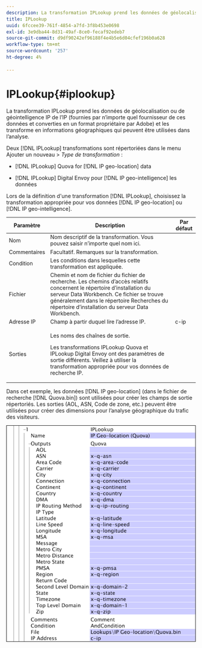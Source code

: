 ```yaml
---
description: La transformation IPLookup prend les données de géolocalisation ou de géointelligence IP de l’IP (fournies par n’importe quel fournisseur de ces données et converties en un format propriétaire par Adobe) et les transforme en informations géographiques qui peuvent être utilisées dans l’analyse.
title: IPLookup
uuid: 6fccee39-761f-4854-a7fd-3f8b453e0698
exl-id: 3e9dba44-8d31-49af-8ce0-fecaf92edeb7
source-git-commit: d9df90242ef96188f4e4b5e6d04cfef196b0a628
workflow-type: tm+mt
source-wordcount: '257'
ht-degree: 4%

---
```


# IPLookup{#iplookup}

La transformation IPLookup prend les données de géolocalisation ou de géointelligence IP de l’IP (fournies par n’importe quel fournisseur de ces données et converties en un format propriétaire par Adobe) et les transforme en informations géographiques qui peuvent être utilisées dans l’analyse.

Deux [!DNL IPLookup] transformations sont répertoriées dans le menu Ajouter un nouveau > *Type de transformation* :

* [!DNL IPLookup] Quova for  [!DNL IP geo-location] data

* [!DNL IPLookup] Digital Envoy pour  [!DNL IP geo-intelligence] les données

Lors de la définition d&#39;une transformation [!DNL IPLookup], choisissez la transformation appropriée pour vos données [!DNL IP geo-location] ou [!DNL IP geo-intelligence].

<table id="table_C438A30AB5E64160A5C486D6887B1D7E"> 
 <thead> 
  <tr> 
   <th colname="col1" class="entry"> Paramètre </th> 
   <th colname="col2" class="entry"> Description </th> 
   <th colname="col3" class="entry"> Par défaut </th> 
  </tr> 
 </thead>
 <tbody> 
  <tr> 
   <td colname="col1"> Nom </td> 
   <td colname="col2"> Nom descriptif de la transformation. Vous pouvez saisir n’importe quel nom ici. </td> 
   <td colname="col3"> </td> 
  </tr> 
  <tr> 
   <td colname="col1"> Commentaires </td> 
   <td colname="col2"> Facultatif. Remarques sur la transformation. </td> 
   <td colname="col3"> </td> 
  </tr> 
  <tr> 
   <td colname="col1"> Condition </td> 
   <td colname="col2"> Les conditions dans lesquelles cette transformation est appliquée. </td> 
   <td colname="col3"> </td> 
  </tr> 
  <tr> 
   <td colname="col1"> Fichier </td> 
   <td colname="col2"> Chemin et nom de fichier du fichier de recherche. Les chemins d’accès relatifs concernent le répertoire d’installation du serveur Data Workbench. Ce fichier se trouve généralement dans le répertoire Recherches du répertoire d’installation du serveur Data Workbench. </td> 
   <td colname="col3"> </td> 
  </tr> 
  <tr> 
   <td colname="col1"> Adresse IP </td> 
   <td colname="col2"> Champ à partir duquel lire l’adresse IP. </td> 
   <td colname="col3"> c-ip </td> 
  </tr> 
  <tr> 
   <td colname="col1"> Sorties </td> 
   <td colname="col2"> <p>Les noms des chaînes de sortie. </p> <p> Les transformations <span class="wintitle"> IPLookup</span> Quova et <span class="wintitle"> IPLookup</span> Digital Envoy ont des paramètres de sortie différents. Veillez à utiliser la transformation appropriée pour vos données de recherche IP. </p> </td> 
   <td colname="col3"> </td> 
  </tr> 
 </tbody> 
</table>

Dans cet exemple, les données [!DNL IP geo-location] (dans le fichier de recherche [!DNL Quova.bin]) sont utilisées pour créer les champs de sortie répertoriés. Les sorties (AOL, ASN, Code de zone, etc.) peuvent être utilisées pour créer des dimensions pour l’analyse géographique du trafic des visiteurs.

![](assets/cfg_TransformationType_IPLookup.png)
